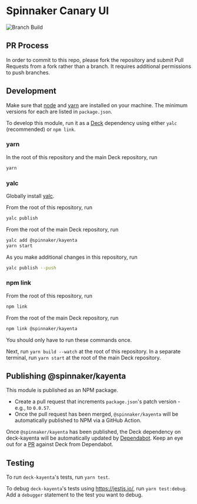 # Spinnaker Canary UI

![Branch Build](https://github.com/spinnaker/deck-kayenta/workflows/Branch%20Build/badge.svg)

## PR Process

In order to commit to this repo, please fork the repository and submit Pull Requests from a fork rather than a branch. It requires additional permissions to push branches.

## Development

Make sure that [node](http://nodejs.org/download/) and [yarn](https://yarnpkg.com/en/docs/install)
are installed on your machine. The minimum versions for each are listed in `package.json`.

To develop this module, run it as a [Deck](https://github.com/spinnaker/deck) dependency using either `yalc` (recommended) or `npm link`.

### yarn

In the root of this repository and the main Deck repository, run

```bash
yarn
```

### yalc

Globally install [yalc](https://github.com/whitecolor/yalc).

From the root of this repository, run

```bash
yalc publish
```

From the root of the main Deck repository, run

```bash
yalc add @spinnaker/kayenta
yarn start
```

As you make additional changes in this repository, run

```bash
yalc publish --push
```

### npm link

From the root of this repository, run

```bash
npm link
```

From the root of the main Deck repository, run

```bash
npm link @spinnaker/kayenta
```

You should only have to run these commands once.

Next, run `yarn build --watch` at the root of this repository. In a separate terminal,
run `yarn start` at the root of the main Deck repository.

## Publishing @spinnaker/kayenta

This module is published as an NPM package.

- Create a pull request that increments `package.json`'s patch version - e.g., to `0.0.57`.
- Once the pull request has been merged, `@spinnaker/kayenta` will be automatically published to NPM via a GitHub Action.

Once `@spinnaker/kayenta` has been published, the Deck dependency on deck-kayenta will be automatically
updated by [Dependabot](https://github.com/spinnaker/deck/blob/master/.dependabot/config.yml). Keep an eye out
for a [PR](https://github.com/spinnaker/deck/pulls/app%2Fdependabot-preview) against Deck from Dependabot.

## Testing

To run `deck-kayenta`'s tests, run `yarn test`.

To debug `deck-kayenta`'s tests using https://jestjs.io/, run `yarn test:debug`. Add a `debugger` statement to the test you want to debug.
